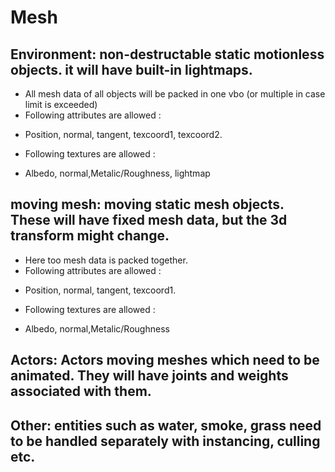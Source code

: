 # Mesh

## Environment: non-destructable static motionless objects. it will have built-in lightmaps.
* All mesh data of all objects will be packed in one vbo (or multiple in case limit is exceeded)
* Following attributes are allowed : 
- Position, normal, tangent, texcoord1, texcoord2.
* Following textures are allowed :
- Albedo, normal,Metalic/Roughness, lightmap

## moving mesh: moving static mesh objects. These will have fixed mesh data, but the 3d transform might change.
* Here too mesh data is packed together.
* Following attributes are allowed : 
- Position, normal, tangent, texcoord1.
* Following textures are allowed :
- Albedo, normal,Metalic/Roughness

## Actors: Actors moving meshes which need to be animated. They will have joints and weights associated with them.

## Other: entities such as water, smoke, grass need to be handled separately with instancing, culling etc.
